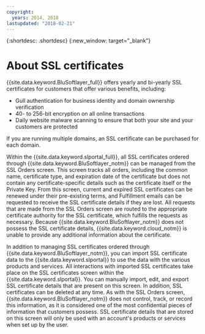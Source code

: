 ```yaml
---
copyright:
  years: 2014, 2018
lastupdated: "2018-02-21"
---
```


{:shortdesc: .shortdesc}
{:new_window: target="_blank"}

# About SSL certificates

{{site.data.keyword.BluSoftlayer_full}} offers yearly and bi-yearly SSL certificates for customers that offer various benefits, including:

* Gull authentication for business identity and domain ownership verification
* 40- to 256-bit encryption on all online transactions
* Daily website malware scanning to ensure that both your site and your customers are protected

If you are running multiple domains, an SSL certificate can be purchased for each domain.

Within the {{site.data.keyword.slportal_full}}, all SSL certificates ordered through {{site.data.keyword.BluSoftlayer_notm}} can be managed from the SSL Orders screen. This screen tracks all orders, including the common name, certificate type, and expiration date of the certificate but does not contain any certificate-specific details such as the certificate itself or the Private Key. From this screen, current and expired SSL certificates can be renewed under their pre-existing terms, and Fulfillment emails can be requested to receive the SSL certificate details if they are lost. All requests that are made from the SSL Orders screen are routed to the appropriate certificate authority for the SSL certificate, which fulfills the requests as necessary. Because {{site.data.keyword.BluSoftlayer_notm}} does not possess the SSL certificate details, {{site.data.keyword.cloud_notm}} is unable to provide any additional information about the certificate.

In addition to managing SSL certificates ordered through {{site.data.keyword.BluSoftlayer_notm}}, you can import SSL certificate data to the {{site.data.keyword.slportal}} to use the data with the various products and services. All interactions with imported SSL certificates take place on the SSL certificates screen within the {{site.data.keyword.slportal}}. You can manually import, edit, and export SSL certificate details that are present on this screen. In addition, SSL certificates can be deleted at any time. As with the SSL Orders screen, {{site.data.keyword.BluSoftlayer_notm}} does not control, track, or record this information, as it is considered one of the most confidential pieces of information that customers possess. SSL certificate details that are stored on this screen will only be used with an account's products or services when set up by the user.
